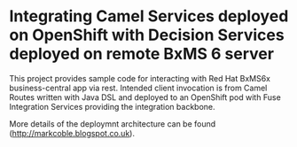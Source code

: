 Integrating Camel Services deployed on OpenShift with Decision Services deployed on remote BxMS 6 server
========================================================================================================

This project provides sample code for interacting with  Red Hat BxMS6x business-central app via rest.  Intended client invocation is from Camel Routes written with Java DSL and deployed to an OpenShift pod with Fuse Integration Services providing the integration backbone.  

More details of the deploymnt architecture can be found (http://markcoble.blogspot.co.uk).
